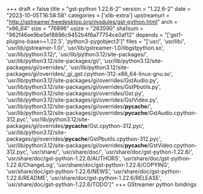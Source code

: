 +++
draft = false
title = "gst-python 1.22.6-2"
version = "1.22.6-2"
date = "2023-10-05T16:58:58"
categories = ['xlib-extra']
upstreamurl = "http://gstreamer.freedesktop.org/modules/gst-python.html"
arch = "x86_64"
size = "76896"
usize = "263590"
sha1sum = "962f46ee9be5ef8896c9452b4f6a77754ce0af12"
depends = "['gst1-plugins-base>=1.22.5', 'python3-pygobject3']"
files = "['usr/', 'usr/lib/', 'usr/lib/gstreamer-1.0/', 'usr/lib/gstreamer-1.0/libgstpython.so', 'usr/lib/python3.12/', 'usr/lib/python3.12/site-packages/', 'usr/lib/python3.12/site-packages/gi/', 'usr/lib/python3.12/site-packages/gi/overrides/', 'usr/lib/python3.12/site-packages/gi/overrides/_gi_gst.cpython-312-x86_64-linux-gnu.so', 'usr/lib/python3.12/site-packages/gi/overrides/GstAudio.py', 'usr/lib/python3.12/site-packages/gi/overrides/GstPbutils.py', 'usr/lib/python3.12/site-packages/gi/overrides/Gst.py', 'usr/lib/python3.12/site-packages/gi/overrides/GstVideo.py', 'usr/lib/python3.12/site-packages/gi/overrides/__pycache__/', 'usr/lib/python3.12/site-packages/gi/overrides/__pycache__/GstAudio.cpython-312.pyc', 'usr/lib/python3.12/site-packages/gi/overrides/__pycache__/Gst.cpython-312.pyc', 'usr/lib/python3.12/site-packages/gi/overrides/__pycache__/GstPbutils.cpython-312.pyc', 'usr/lib/python3.12/site-packages/gi/overrides/__pycache__/GstVideo.cpython-312.pyc', 'usr/share/', 'usr/share/doc/', 'usr/share/doc/gst-python-1.22.6/', 'usr/share/doc/gst-python-1.22.6/AUTHORS', 'usr/share/doc/gst-python-1.22.6/ChangeLog', 'usr/share/doc/gst-python-1.22.6/COPYING', 'usr/share/doc/gst-python-1.22.6/NEWS', 'usr/share/doc/gst-python-1.22.6/README', 'usr/share/doc/gst-python-1.22.6/RELEASE', 'usr/share/doc/gst-python-1.22.6/TODO']"
+++
GStreamer python bindings